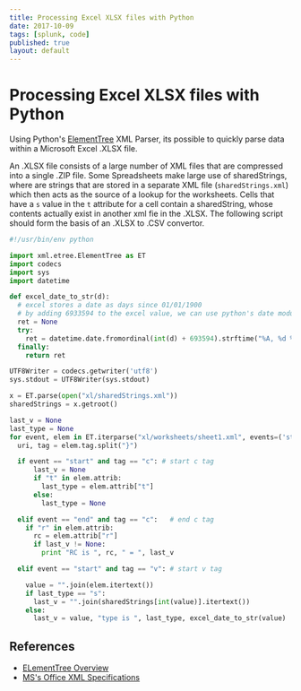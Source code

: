 ```yaml
---
title: Processing Excel XLSX files with Python
date: 2017-10-09
tags: [splunk, code]
published: true
layout: default
---
```

# Processing Excel XLSX files with Python

Using Python's [ElementTree](http://effbot.org/zone/element-index.htm) XML
Parser, its possible to quickly parse data within a Microsoft Excel .XLSX file.

An .XLSX file consists of a large number of XML files that are compressed into
a single .ZIP file.  Some Spreadsheets make large use of sharedStrings, where
are strings that are stored in a separate XML file (`sharedStrings.xml`) which
then acts as the source of a lookup for the worksheets. Cells that have a `s`
value in the `t` attribute for a cell contain a sharedString, whose contents
actually exist in another xml fie in the .XLSX. The following script should
form the basis of an .XLSX to .CSV convertor.


```python
#!/usr/bin/env python

import xml.etree.ElementTree as ET
import codecs
import sys
import datetime

def excel_date_to_str(d):
  # excel stores a date as days since 01/01/1900
  # by adding 6933594 to the excel value, we can use python's date module to format it correctly
  ret = None
  try:
    ret = datetime.date.fromordinal(int(d) + 693594).strftime("%A, %d %B %Y")
  finally:
    return ret

UTF8Writer = codecs.getwriter('utf8')
sys.stdout = UTF8Writer(sys.stdout)

x = ET.parse(open("xl/sharedStrings.xml"))
sharedStrings = x.getroot()

last_v = None
last_type = None
for event, elem in ET.iterparse("xl/worksheets/sheet1.xml", events=('start', 'end')):
  uri, tag = elem.tag.split("}")

  if event == "start" and tag == "c": # start c tag
      last_v = None
      if "t" in elem.attrib:
        last_type = elem.attrib["t"]
      else:
        last_type = None

  elif event == "end" and tag == "c":   # end c tag
    if "r" in elem.attrib:
      rc = elem.attrib["r"]
      if last_v != None:
        print "RC is ", rc, " = ", last_v

  elif event == "start" and tag == "v": # start v tag

    value = "".join(elem.itertext())
    if last_type == "s":
      last_v = "".join(sharedStrings[int(value)].itertext())
    else:
      last_v = value, "type is ", last_type, excel_date_to_str(value)
```

## References
* [ELementTree Overview](http://effbot.org/zone/element-index.htm)
* [MS's Office XML Specifications](https://msdn.microsoft.com/en-us/library/aa338205(v=office.12).aspx)
